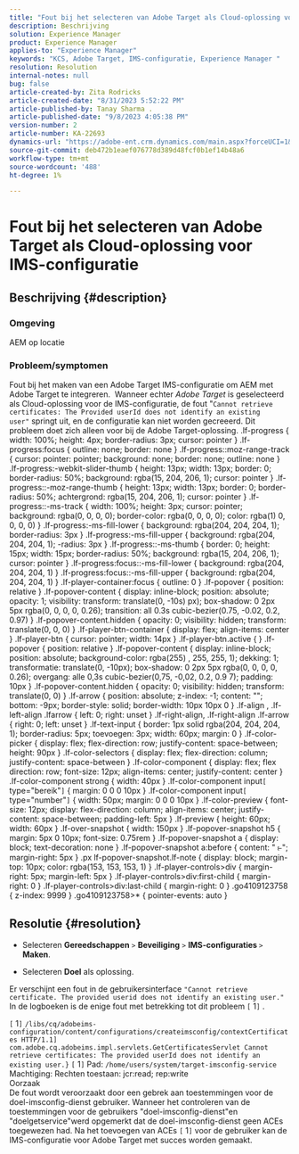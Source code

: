 ```yaml
---
title: "Fout bij het selecteren van Adobe Target als Cloud-oplossing voor IMS-configuratie"
description: Beschrijving
solution: Experience Manager
product: Experience Manager
applies-to: "Experience Manager"
keywords: "KCS, Adobe Target, IMS-configuratie, Experience Manager "
resolution: Resolution
internal-notes: null
bug: false
article-created-by: Zita Rodricks
article-created-date: "8/31/2023 5:52:22 PM"
article-published-by: Tanay Sharma .
article-published-date: "9/8/2023 4:05:38 PM"
version-number: 2
article-number: KA-22693
dynamics-url: "https://adobe-ent.crm.dynamics.com/main.aspx?forceUCI=1&pagetype=entityrecord&etn=knowledgearticle&id=f23ed61f-2748-ee11-be6d-6045bd0061cb"
source-git-commit: deb472b1eaef076778d389d48fcf0b1ef14b48a6
workflow-type: tm+mt
source-wordcount: '488'
ht-degree: 1%

---
```


# Fout bij het selecteren van Adobe Target als Cloud-oplossing voor IMS-configuratie

## Beschrijving {#description}


### Omgeving

AEM op locatie

### Probleem/symptomen

Fout bij het maken van een Adobe Target IMS-configuratie om AEM met Adobe Target te integreren.  Wanneer echter *Adobe Target* is geselecteerd als Cloud-oplossing voor de IMS-configuratie, de fout &quot;`Cannot retrieve certificates: The Provided userId does not identify an existing user"` springt uit, en de configuratie kan niet worden gecreeerd. Dit probleem doet zich alleen voor bij de Adobe Target-oplossing. .lf-progress { width: 100%; height: 4px; border-radius: 3px; cursor: pointer } .lf-progress:focus { outline: none; border: none } .lf-progress::moz-range-track { cursor: pointer: pointer; background: none; border: none; outline: none } .lf-progress:-webkit-slider-thumb { height: 13px; width: 13px; border: 0; border-radius: 50%; background: rgba(15, 204, 206, 1); cursor: pointer } .lf-progress::-moz-range-thumb { height: 13px; width: 13px; border: 0; border-radius: 50%; achtergrond: rgba(15, 204, 206, 1); cursor: pointer } .lf-progress::-ms-track { width: 100%; height: 3px; cursor: pointer; background: rgba(0, 0, 0, 0); border-color: rgba(0, 0, 0, 0); color: rgba(1) 0, 0, 0, 0) } .lf-progress:-ms-fill-lower { background: rgba(204, 204, 204, 1); border-radius: 3px } .lf-progress:-ms-fill-upper { background: rgba(204, 204, 204, 1); -radius: 3px } .lf-progress::-ms-thumb { border: 0; height: 15px; width: 15px; border-radius: 50%; background: rgba(15, 204, 206, 1); cursor: pointer } .lf-progress:focus::-ms-fill-lower { background: rgba(204, 204, 204, 1) } .lf-progress:focus::-ms-fill-upper { background: rgba(204, 204, 204, 1) } .lf-player-container:focus { outline: 0 } .lf-popover { position: relative } .lf-popover-content { display: inline-block; position: absolute; opacity: 1; visibility: transform: translate(0, -10s) px); box-shadow: 0 2px 5px rgba(0, 0, 0, 0, 0.26); transition: all 0.3s cubic-bezier(0.75, -0.02, 0.2, 0.97) } .lf-popover-content.hidden { opacity: 0; visibility: hidden; transform: translate(0, 0, 0) } .lf-player-btn-container { display: flex; align-items: center } .lf-player-btn { cursor: pointer; width: 14px } .lf-player-btn.active { } .lf-popover { position: relative } .lf-popover-content { display: inline-block; position: absolute; background-color: rgba(255) , 255, 255, 1); dekking: 1; transformatie: translate(0, -10px); box-shadow: 0 2px 5px rgba(0, 0, 0, 0, 0.26); overgang: alle 0,3s cubic-bezier(0,75, -0,02, 0.2, 0.9 7); padding: 10px } .lf-popover-content.hidden { opacity: 0; visibility: hidden; transform: translate(0, 0) } .lf-arrow { position: absolute; z-index: -1; content: &quot;&quot;; bottom: -9px; border-style: solid; border-width: 10px 10px 0 } .lf-align , .lf-left-align .lfarrow { left: 0; right: unset } .lf-right-align, .lf-right-align .lf-arrow { right: 0; left: unset } .lf-text-input { border: 1px solid rgba(204, 204, 204, 1); border-radius: 5px; toevoegen: 3px; width: 60px; margin: 0 } .lf-color-picker { display: flex; flex-direction: row; justify-content: space-between; height: 90px } .lf-color-selectors { display: flex; flex-direction: column; justify-content: space-between } .lf-color-component { display: flex; flex direction: row; font-size: 12px; align-items: center; justify-content: center } .lf-color-component strong { width: 40px } .lf-color-component input`[` type=&quot;bereik&quot;`]`  { margin: 0 0 0 10px } .lf-color-component input`[` type=&quot;number&quot;`]`  { width: 50px; margin: 0 0 0 10px } .lf-color-preview { font-size: 12px; display: flex-direction: column; align-items: center; justify-content: space-between; padding-left: 5px } .lf-preview { height: 60px; width: 60px } .lf-over-snapshot { width: 150px } .lf-popover-snapshot h5 { margin: 5px 0 10px; font-size: 0.75rem } .lf-popover-snapshot a { display: block; text-decoration: none } .lf-popover-snapshot a:before { content: &quot; ⥼&quot;; margin-right: 5px } .px lf-popover-snapshot.lf-note { display: block; margin-top: 10px; color: rgba(153, 153, 153, 1) } .lf-player-controls>div { margin-right: 5px; margin-left: 5px } .lf-player-controls>div:first-child { margin-right: 0 } .lf-player-controls>div:last-child { margin-right: 0 } .go4109123758 { z-index: 9999 } .go4109123758>\* { pointer-events: auto }








## Resolutie {#resolution}


- Selecteren <b>Gereedschappen</b> `>`  <b>Beveiliging</b> `>`  <b>IMS-configuraties </b>`>`  <b>Maken</b>.


- Selecteren <b>Doel</b> als oplossing.


Er verschijnt een fout in de gebruikersinterface `"Cannot retrieve certificate. The provided userid does not identify an existing user."` In de logboeken is de enige fout met betrekking tot dit probleem `[` 1`]` .

`[` 1`]`  `/libs/cq/adobeims-configuration/content/configurations/createimsconfig/contextCertificates HTTP/1.1]  com.adobe.cq.adobeims.impl.servlets.GetCertificatesServlet Cannot retrieve certificates: The provided userId does not identify an existing user.}` `[` 1`]`  Pad: `/home/users/system/target-imsconfig-service` Machtiging: Rechten toestaan: jcr:read; rep:write
<br>Oorzaak<br>
De fout wordt veroorzaakt door een gebrek aan toestemmingen voor de doel-imsconfig-dienst gebruiker. Wanneer het controleren van de toestemmingen voor de gebruikers &quot;doel-imsconfig-dienst&quot;en &quot;doelgetservice&quot;werd opgemerkt dat de doel-imsconfig-dienst geen ACEs toegewezen had. Na het toevoegen van ACEs `[` 1`]`  voor de gebruiker kan de IMS-configuratie voor Adobe Target met succes worden gemaakt.
